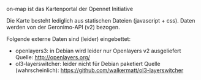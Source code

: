 on-map ist das Kartenportal der Opennet Initiative

Die Karte besteht lediglich aus statischen Dateien (javascript + css).
Daten werden von der Geronimo-API (v2) bezogen.

Folgende externe Daten sind (leider) eingebettet:
* openlayers3: in Debian wird leider nur Openlayers v2 ausgeliefert
  Quelle: http://openlayers.org/
* ol3-layerswitcher: leider nicht für Debian paketiert
  Quelle (wahrscheinlich): https://github.com/walkermatt/ol3-layerswitcher
